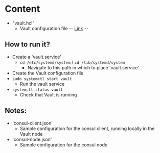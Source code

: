 # Content
* "vault.hcl"
    * Vault configuration file -- [Link](https://developer.hashicorp.com/vault/docs/configuration) --


## How to run it?
* Create a 'vault.service'
  * `cd /etc/systemd/system`  /   `cd /lib/systemd/system`
    * Navigate to this path in which to place 'vault.service'
* Create the Vault configuration file
* `sudo systemctl start vault`
  * Run the vault service
* `systemctl status vault`
  * Check that Vault is running


## Notes:
* 'consul-client.json'
  * Sample configuration for the consul client, running locally in the Vault node
* 'consul-node.json'
  * Sample configuration for the consul node